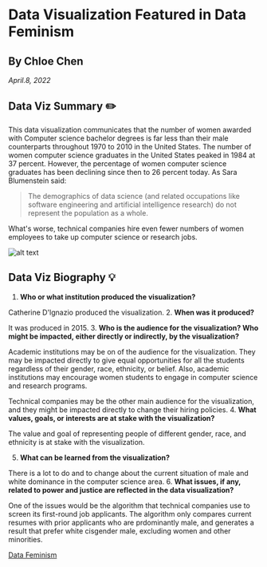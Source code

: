 # Data Visualization Featured in Data Feminism
## By Chloe Chen
*April.8, 2022*
## Data Viz Summary ✏️
This data visualization communicates that the number of women awarded with Computer science bachelor degrees is far less than their male counterparts throughout 1970 to 2010 in the United States. The number of women computer science graduates in the United States peaked in 1984 at 37 percent. However, the percentage of women computer science graduates has been declining since then to 26 percent today.
As Sara Blumenstein said:
> The demographics of data science (and related occupations like software engineering and artificial intelligence research) do not represent the population as a whole.

What's worse, technical companies hire even fewer numbers of women employees to take up computer science or research jobs.

![alt text](https://resize-v3.pubpub.org/eyJidWNrZXQiOiJhc3NldHMucHVicHViLm9yZyIsImtleSI6Im84c2JwYWNoLzcxNTg0MzYwMjAwOTUyLmpwZyIsImVkaXRzIjp7InJlc2l6ZSI6eyJ3aWR0aCI6MTYwMCwiZml0IjoiaW5zaWRlIiwid2l0aG91dEVubGFyZ2VtZW50Ijp0cnVlfX19)
## Data Viz Biography 💡
1. **Who or what institution produced the visualization?**

  Catherine D'lgnazio produced the visualization.
2. **When was it produced?**

  It was produced in 2015.
3. **Who is the audience for the visualization? Who might be impacted, either directly or indirectly, by the visualization?**

  Academic institutions may be on of the audience for the visualization. They may be impacted directly to give equal opportunities for all the students regardless of their gender, race, ethnicity, or belief. Also, academic institutions may encourage women students to engage in computer science and research programs.

  Technical companies may be the other main audience for the visualization, and they might be impacted directly to change their hiring policies.
4. **What values, goals, or interests are at stake with the visualization?**

  The value and goal of representing people of different gender, race, and ethnicity is at stake with the visualization.

5. **What can be learned from the visualization?**

  There is a lot to do and to change about the current situation of male and white dominance in the computer science area.
6. **What issues, if any, related to power and justice are reflected in the data visualization?**

  One of the issues would be the algorithm that technical companies use to screen its first-round job applicants. The algorithm only compares current resumes with prior applicants who are prdominantly male, and generates a result that prefer white cisgender male, excluding women and other minorities.

[Data Feminism](https://data-feminism.mitpress.mit.edu/pub/vi8obxh7/release/4)
